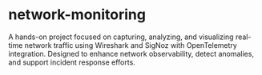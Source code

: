 # network-monitoring
A hands-on project focused on capturing, analyzing, and visualizing real-time network traffic using Wireshark and SigNoz with OpenTelemetry integration. Designed to enhance network observability, detect anomalies, and support incident response efforts.
